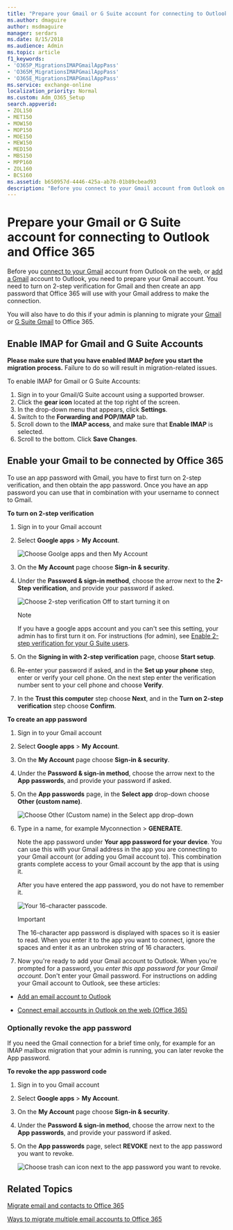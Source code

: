 ```yaml
---
title: "Prepare your Gmail or G Suite account for connecting to Outlook and Office 365"
ms.author: dmaguire
author: msdmaguire
manager: serdars
ms.date: 8/15/2018
ms.audience: Admin
ms.topic: article
f1_keywords:
- 'O365P_MigrationsIMAPGmailAppPass'
- 'O365M_MigrationsIMAPGmailAppPass'
- 'O365E_MigrationsIMAPGmailAppPass'
ms.service: exchange-online
localization_priority: Normal
ms.custom: Adm_O365_Setup
search.appverid:
- ZOL150
- MET150
- MOW150
- MOP150
- MOE150
- MEW150
- MED150
- MBS150
- MPP160
- ZOL160
- BCS160
ms.assetid: b650957d-4446-425a-ab78-01b89cbead93
description: "Before you connect to your Gmail account from Outlook on the web, or add a Gmail account to Outlook, you need to prepare your Gmail account. You need to turn on 2-step verification for Gmail and then create an app password that Office 365 will use with your Gmail address to make the connection."
---
```


# Prepare your Gmail or G Suite account for connecting to Outlook and Office 365

Before you [connect to your Gmail](https://support.office.com/article/d7012ff0-924f-4f78-8aca-c3912d886c4d.aspx) account from Outlook on the web, or [add a Gmail](https://support.office.com/article/6e27792a-9267-4aa4-8bb6-c84ef146101b.aspx) account to Outlook, you need to prepare your Gmail account. You need to turn on 2-step verification for Gmail and then create an app password that Office 365 will use with your Gmail address to make the connection. 
  
You will also have to do this if your admin is planning to migrate your [Gmail](https://support.office.com/article/20fdb8f2-fed8-4b14-baf0-bf04b9c44bf7.aspx) or [G Suite Gmail](migrate-g-suite-mailboxes.md) to Office 365. 

## Enable IMAP for Gmail and G Suite Accounts

**Please make sure that you have enabled IMAP *before* you start the migration process.** Failure to do so will result in migration-related issues.

To enable IMAP for Gmail or G Suite Accounts:

1. Sign in to your Gmail/G Suite account using a supported browser.
2. Click the **gear icon** located at the top right of the screen.
3. In the drop-down menu that appears, click **Settings**.
4. Switch to the **Forwarding and POP/IMAP** tab.
5. Scroll down to the **IMAP access**, and make sure that **Enable IMAP** is selected.
6. Scroll to the bottom. Click **Save Changes**.

## Enable your Gmail to be connected by Office 365
<a name="BK_appPassword"> </a>

To use an app password with Gmail, you have to first turn on 2-step verification, and then obtain the app password. Once you have an app password you can use that in combination with your username to connect to Gmail.
  
 **To turn on 2-step verification**
  
1. Sign in to your Gmail account
    
2. Select **Google apps** \> **My Account**.
    
    ![Choose Goolge apps and  then My Account](../media/9f193437-3e31-46b3-8844-ed30d8f950fa.PNG)
  
3. On the **My Account** page choose **Sign-in &amp; security**.
    
4. Under the **Password &amp; sign-in method**, choose the arrow next to the **2-Step verification**, and provide your password if asked.
    
    ![Choose 2-step verification Off to start turning it on](../media/9c75b26b-e987-483b-af0a-82443801a428.PNG)
  
    > [!NOTE]
    > If you have a google apps account and you can't see this setting, your admin has to first turn it on. For instructions (for admin), see [Enable 2-step verification for your G Suite users](enable-2-step-verification-for-google-apps.md). 
  
5. On the **Signing in with 2-step verification** page, choose **Start setup**.
    
6. Re-enter your password if asked, and in the **Set up your phone** step, enter or verify your cell phone. On the next step enter the verification number sent to your cell phone and choose **Verify**.
    
7. In the **Trust this computer** step choose **Next**, and in the **Turn on 2-step verification** step choose **Confirm**.
    
 **To create an app password**
  
1. Sign in to your Gmail account
    
2. Select **Google apps** \> **My Account**.
    
3. On the **My Account** page choose **Sign-in &amp; security**.
    
4. Under the **Password &amp; sign-in method**, choose the arrow next to the **App passwords**, and provide your password if asked.
    
5. On the **App passwords** page, in the **Select app** drop-down choose **Other (custom name)**.
    
    ![Choose Other (Custom name) in the Select app drop-down](../media/af7e9293-61a3-4c02-9507-68d529085db5.png)
  
6. Type in a name, for example Myconnection \> **GENERATE**.
    
    Note the app password under **Your app password for your device**. You can use this with your Gmail address in the app you are connecting to your Gmail account (or adding you Gmail account to). This combination grants complete access to your Gmail account by the app that is using it.
    
    After you have entered the app password, you do not have to remember it.
    
    ![Your 16-character passcode.](../media/0616963f-074b-4ccd-be03-b24a515ea3c3.PNG)
  
    > [!IMPORTANT]
    > The 16-character app password is displayed with spaces so it is easier to read. When you enter it to the app you want to connect, ignore the spaces and enter it as an unbroken string of 16 characters. 
  
7. Now you're ready to add your Gmail account to Outlook. When you're prompted for a password, you *enter this app password for your Gmail account*. Don't enter your Gmail password. For instructions on adding your Gmail account to Outlook, see these articles: 
    
  - [Add an email account to Outlook](https://support.office.com/article/6e27792a-9267-4aa4-8bb6-c84ef146101b)
    
  - [Connect email accounts in Outlook on the web (Office 365)](https://support.office.com/article/d7012ff0-924f-4f78-8aca-c3912d886c4d)
    
### Optionally revoke the app password

If you need the Gmail connection for a brief time only, for example for an IMAP mailbox migration that your admin is running, you can later revoke the App password.
  
 **To revoke the app password code**
  
1. Sign in to you Gmail account
    
2. Select **Google apps** \> **My Account**.
    
3. On the **My Account** page choose **Sign-in &amp; security**.
    
4. Under the **Password &amp; sign-in method**, choose the arrow next to the **App passwords**, and provide your password if asked.
    
5. On the **App passwords** page, select **REVOKE** next to the app password you want to revoke. 
    
    ![Choose trash can icon next to the app password you want to revoke.](../media/54680383-474d-4625-92b8-879fd7af62de.png)
  
## Related Topics
<a name="BK_appPassword"> </a>

[Migrate email and contacts to Office 365](https://support.office.com/article/a3e3bddb-582e-4133-8670-e61b9f58627e)
  
[Ways to migrate multiple email accounts to Office 365](../mailbox-migration.md)
  

